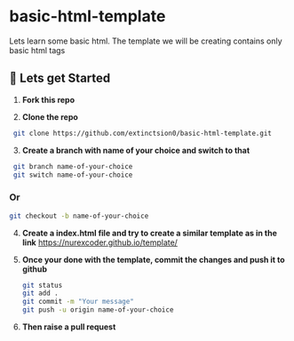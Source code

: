# basic-html-template
Lets learn some basic html. The template we will be creating contains only basic html tags
## 🚀 Lets get Started

1. **Fork this repo**

2. **Clone the repo**
  ```bash
   git clone https://github.com/extinctsion0/basic-html-template.git
   ```
3. **Create a branch with name of your choice and switch to that**
  ```bash
   git branch name-of-your-choice
   git switch name-of-your-choice
   ```
   ### Or
   ```bash
   git checkout -b name-of-your-choice
   ```
4. **Create a index.html file and try to create a similar template as in the link**
    https://nurexcoder.github.io/template/
    
5. **Once your done with the template, commit the changes and push it to github**
   ```bash
   git status
   git add .
   git commit -m "Your message"
   git push -u origin name-of-your-choice
   ```
 6. **Then raise a pull request**

